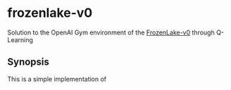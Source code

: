 # frozenlake-v0
Solution to the OpenAI Gym environment of the [FrozenLake-v0](https://gym.openai.com/envs/FrozenLake-v0/) through Q-Learning

## Synopsis
This is a simple implementation of 

